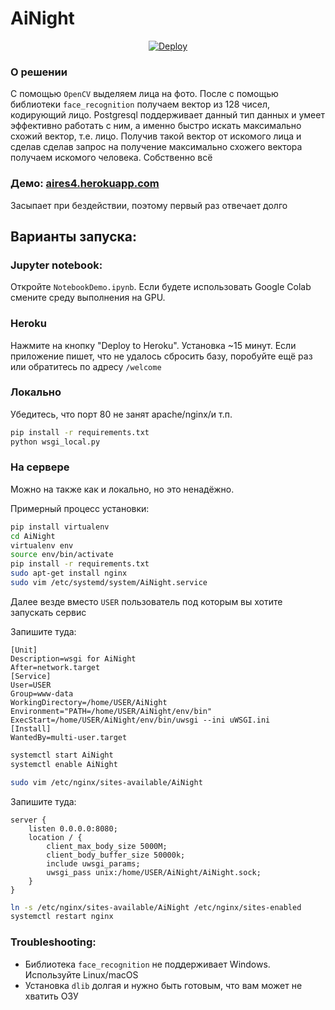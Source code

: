 # AiNight
<p align="center">
<a href="https://heroku.com/deploy?template=https://github.com/deevroman/AiNight" target=”_blank”>
  <img src="https://www.herokucdn.com/deploy/button.svg" alt="Deploy">
</a>
</p>

### О решении

С помощью `OpenCV` выделяем лица на фото. После с помощью библиотеки `face_recognition` получаем вектор из 128 чисел, кодирующий лицо. Postgresql поддерживает данный тип данных и умеет эффективно работать с ним, а именно быстро искать максимально схожий вектор, т.е. лицо. Получив такой вектор от искомого лица и сделав сделав запрос на получение максимально схожего вектора получаем искомого человека. Собственно всё

### Демо: [aires4.herokuapp.com](https://aires4.herokuapp.com)
Засыпает при бездействии, поэтому первый раз отвечает долго 

## Варианты запуска:

### Jupyter notebook:
  Откройте `NotebookDemo.ipynb`. Если будете использовать Google Colab смените среду выполнения на GPU.  

### Heroku
  
  Нажмите на кнопку "Deploy to Heroku". Установка ~15 минут. Если приложение пишет, что не удалось сбросить базу, поробуйте ещё раз или обратитесь по адресу `/welcome`
### Локально
  
  Убедитесь, что порт 80 не занят apache/nginx/и т.п.
  
  ```bash
  pip install -r requirements.txt
  python wsgi_local.py  
  ```
  
### На сервере
  
  Можно на также как и локально, но это ненадёжно.
  
  Примерный процесс установки:

  ```bash
  pip install virtualenv
  cd AiNight
  virtualenv env
  source env/bin/activate
  pip install -r requirements.txt
  sudo apt-get install nginx
  sudo vim /etc/systemd/system/AiNight.service
  ```
  Далее везде вместо `USER` пользователь под которым вы хотите запускать сервис
  

  Запишите туда:
  ```
  [Unit]
  Description=wsgi for AiNight
  After=network.target
  [Service]
  User=USER
  Group=www-data
  WorkingDirectory=/home/USER/AiNight
  Environment="PATH=/home/USER/AiNight/env/bin"
  ExecStart=/home/USER/AiNight/env/bin/uwsgi --ini uWSGI.ini
  [Install]
  WantedBy=multi-user.target
  ```
  ```bash
  systemctl start AiNight
  systemctl enable AiNight
  ```
  
  ```bash
  sudo vim /etc/nginx/sites-available/AiNight
  ```
  
Запишите туда:

```
server {
    listen 0.0.0.0:8080;
    location / {
        client_max_body_size 5000M;
        client_body_buffer_size 50000k;
        include uwsgi_params;
        uwsgi_pass unix:/home/USER/AiNight/AiNight.sock;
    }
}
```

```bash
ln -s /etc/nginx/sites-available/AiNight /etc/nginx/sites-enabled
systemctl restart nginx
```

### Troubleshooting:

+ Библиотека `face_recognition` не поддерживает Windows. Используйте Linux/macOS 
+ Установка `dlib` долгая и нужно быть готовым, что вам может не хватить ОЗУ